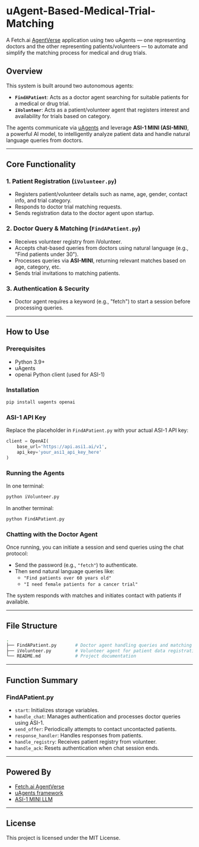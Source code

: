 
# uAgent-Based-Medical-Trial-Matching

A Fetch.ai [AgentVerse](https://docs.fetch.ai/) application using two uAgents — one representing doctors and the other representing patients/volunteers — to automate and simplify the matching process for medical and drug trials.

##  Overview

This system is built around two autonomous agents:

- **`FindAPatient`**: Acts as a doctor agent searching for suitable patients for a medical or drug trial.
- **`iVolunteer`**: Acts as a patient/volunteer agent that registers interest and availability for trials based on category.

The agents communicate via [uAgents](https://github.com/fetchai/uAgents) and leverage **ASI-1 MINI (ASI-MINI)**, a powerful AI model, to intelligently analyze patient data and handle natural language queries from doctors.

---

##  Core Functionality

### 1. **Patient Registration (`iVolunteer.py`)**
- Registers patient/volunteer details such as name, age, gender, contact info, and trial category.
- Responds to doctor trial matching requests.
- Sends registration data to the doctor agent upon startup.

### 2. **Doctor Query & Matching (`FindAPatient.py`)**
- Receives volunteer registry from iVolunteer.
- Accepts chat-based queries from doctors using natural language (e.g., "Find patients under 30").
- Processes queries via **ASI-MINI**, returning relevant matches based on age, category, etc.
- Sends trial invitations to matching patients.

### 3. **Authentication & Security**
- Doctor agent requires a keyword (e.g., "fetch") to start a session before processing queries.

---

## How to Use

### Prerequisites
- Python 3.9+
- uAgents
- openai Python client (used for ASI-1)

### Installation
```bash
pip install uagents openai
```

###  ASI-1 API Key
Replace the placeholder in `FindAPatient.py` with your actual ASI-1 API key:

```python
client = OpenAI(
    base_url='https://api.asi1.ai/v1',
    api_key='your_asi1_api_key_here'
)
```

### Running the Agents

In one terminal:
```bash
python iVolunteer.py
```

In another terminal:
```bash
python FindAPatient.py
```

### Chatting with the Doctor Agent
Once running, you can initiate a session and send queries using the chat protocol:

- Send the password (e.g., `"fetch"`) to authenticate.
- Then send natural language queries like:
  - `"Find patients over 60 years old"`
  - `"I need female patients for a cancer trial"`

The system responds with matches and initiates contact with patients if available.

---

## File Structure

```bash
.
├── FindAPatient.py       # Doctor agent handling queries and matching
├── iVolunteer.py         # Volunteer agent for patient data registration
└── README.md             # Project documentation
```

---

## Function Summary

### FindAPatient.py
- `start`: Initializes storage variables.
- `handle_chat`: Manages authentication and processes doctor queries using ASI-1.
- `send_offer`: Periodically attempts to contact uncontacted patients.
- `response_handler`: Handles responses from patients.
- `handle_registry`: Receives patient registry from volunteer.
- `handle_ack`: Resets authentication when chat session ends.

---

##  Powered By

- [Fetch.ai AgentVerse](https://agentverse.ai/)
- [uAgents framework](https://github.com/fetchai/uAgents)
- [ASI-1 MINI LLM](https://asi1.ai)

---

##  License

This project is licensed under the MIT License.
